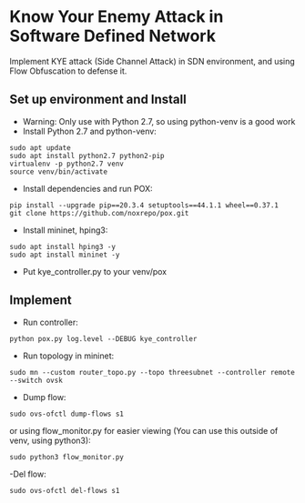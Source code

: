 # Know Your Enemy Attack in Software Defined Network
Implement KYE attack (Side Channel Attack) in SDN environment, and using Flow Obfuscation to defense it.

## Set up environment and Install 
- Warning: Only use with Python 2.7, so using python-venv is a good work
- Install Python 2.7 and python-venv:
```
sudo apt update
sudo apt install python2.7 python2-pip
virtualenv -p python2.7 venv
source venv/bin/activate
```
- Install dependencies and run POX:
```
pip install --upgrade pip==20.3.4 setuptools==44.1.1 wheel==0.37.1
git clone https://github.com/noxrepo/pox.git
```
- Install mininet, hping3:
```
sudo apt install hping3 -y
sudo apt install mininet -y
```
- Put kye_controller.py to your venv/pox 

## Implement
- Run controller:
```
python pox.py log.level --DEBUG kye_controller 
```
- Run topology in mininet:
```
sudo mn --custom router_topo.py --topo threesubnet --controller remote --switch ovsk
```
- Dump flow:
```
sudo ovs-ofctl dump-flows s1
```
or using flow_monitor.py for easier viewing (You can use this outside of venv, using python3):
```
sudo python3 flow_monitor.py
```
-Del flow:
```
sudo ovs-ofctl del-flows s1
```
